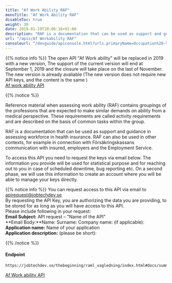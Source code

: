 ```yaml
---
title: "Af Work Ability RAF"
menuTitle: "Af Work Ability RAF"
disableToc: true
weight: 30
date: 2019-01-19T20:06:16+01:00
description: "RAF is a documentation that can be used as support and guidance in assessing workforce in health insurance. RAF can also be used in other contexts, for example in connection with Försäkringskassans communication with insured, employers and the Employment Service."
url: "/apis/Af Workability RAF"
consoleurl: "/devguide/apiconsole.html?urls.primaryName=Occupation%20-%20Occupation%20info%20-Work%20ability%20"
---
```


{{% notice info %}}
The open API "Af Work ability" will be replaced in 2019 with a new version,
The support of the current version will end at September 1, 2019 and the closure will take place on the last of November.
The new version is already avaliable (The new version does not require new API keys, and the content is the same )   
[Af work ability API](/api/dev_guide/apiconsole/?urls.primaryName=Occupation%20-%20Occupation%20info%20-Work%20ability%20)  


{{% /notice %}}

Reference material when assessing work ability (RAF) contains groupings of the professions that are expected to make similar demands on ability from a medical perspective.
These requirements are called activity requirements and are described on the basis of common tasks within the group.

RAF is a documentation that can be used as support and guidance in assessing workforce in health insurance. RAF can also be used in other contexts, for example in connection with Försäkringskassans communication with insured, employers and the Employment Service.  

To access this API you need to request the keys via email below. The information you provide will be used for statistical purpose and for reaching out to you in case of scheduled downtime, bug reporting etc. On a second phase, we will use this information to create an account where you will be able to manage your keys directly.

{{% notice info %}}
You can request access to this API via email to <apirequest@jobtechdev.se>  
By requesting the API Key, you are authorizing the data you are providing, to be stored for as long as you will have access to this API.  
Please include following in your request:  
**Email Subject:** API request – "Name of the API"  
**Email Body:**Name:  Surname:  Company name: (if applicable):  
**Application name:** Name of your application  
**Application description:** (please be short):  

{{% /notice %}}

#### Endpoint
```
https://jobtechdev.se/thebeginning/raml_vagledning/index.html#docs/summary/summary
```

[Af Work ability API](/thebeginning/raml_vagledning/index.html#docs/summary/summary)

